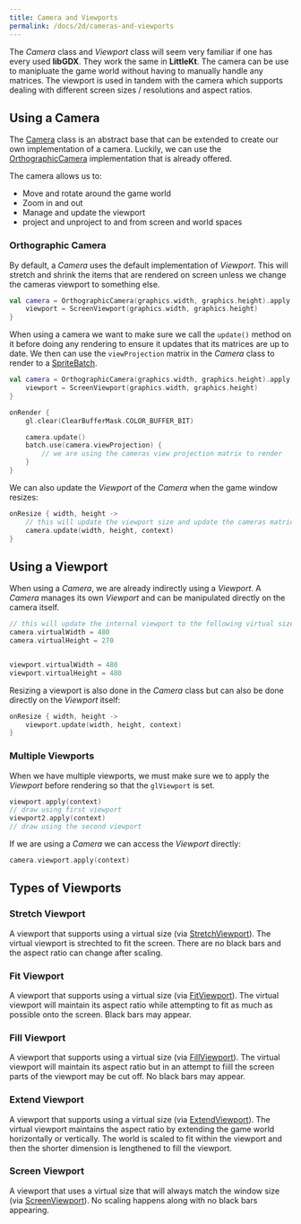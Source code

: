 ```yaml
---
title: Camera and Viewports
permalink: /docs/2d/cameras-and-viewports
---
```


The _Camera_ class and _Viewport_ class will seem very familiar if one has every used **libGDX**. They work the same in **LittleKt**. The camera can be use to manipluate the game world without having to manually handle any matrices. The viewport is used in tandem with the camera which supports dealing with different screen sizes / resolutions and aspect ratios.

## Using a Camera

The [Camera](https://github.com/littlektframework/littlekt/blob/master/core/src/commonMain/kotlin/com/lehaine/littlekt/graphics/Camera.kt) class is an abstract base that can be extended to create our own implementation of a camera. Luckily, we can use the [OrthographicCamera](https://github.com/littlektframework/littlekt/blob/master/core/src/commonMain/kotlin/com/lehaine/littlekt/graphics/Camera.kt#L339) implementation that is already offered.

The camera allows us to:

-   Move and rotate around the game world
-   Zoom in and out
-   Manage and update the viewport
-   project and unproject to and from screen and world spaces

### Orthographic Camera

By default, a _Camera_ uses the default implementation of _Viewport_. This will stretch and shrink the items that are rendered on screen unless we change the cameras viewport to something else.

```kotlin
val camera = OrthographicCamera(graphics.width, graphics.height).apply {
    viewport = ScreenViewport(graphics.width, graphics.height)
}
```

When using a camera we want to make sure we call the `update()` method on it before doing any rendering to ensure it updates that its matrices are up to date. We then can use the `viewProjection` matrix in the _Camera_ class to render to a [SpriteBatch](/docs/2d/spritebatch).

```kotlin
val camera = OrthographicCamera(graphics.width, graphics.height).apply {
    viewport = ScreenViewport(graphics.width, graphics.height)
}

onRender {
    gl.clear(ClearBufferMask.COLOR_BUFFER_BIT)

    camera.update()
    batch.use(camera.viewProjection) {
        // we are using the cameras view projection matrix to render
    }
}
```

We can also update the _Viewport_ of the _Camera_ when the game window resizes:

```kotlin
onResize { width, height ->
    // this will update the viewport size and update the cameras matrices
    camera.update(width, height, context)
}
```

## Using a Viewport

When using a _Camera_, we are already indirectly using a _Viewport_. A _Camera_ manages its own _Viewport_ and can be manipulated directly on the camera itself.

```kotlin
// this will update the internal viewport to the following virtual sizes
camera.virtualWidth = 480
camera.virtualHeight = 270


viewport.virtualWidth = 480
viewport.virtualHeight = 480
```

Resizing a viewport is also done in the _Camera_ class but can also be done directly on the _Viewport_ itself:

```kotlin
onResize { width, height ->
    viewport.update(width, height, context)
}
```

### Multiple Viewports

When we have multiple viewports, we must make sure we to apply the _Viewport_ before rendering so that the `glViewport` is set.

```kotlin
viewport.apply(context)
// draw using first viewport
viewport2.apply(context)
// draw using the second viewport
```

If we are using a _Camera_ we can access the _Viewport_ directly:

```kotlin
camera.viewport.apply(context)
```

## Types of Viewports

### Stretch Viewport

A viewport that supports using a virtual size (via [StretchViewport](https://github.com/littlektframework/littlekt/blob/master/core/src/commonMain/kotlin/com/lehaine/littlekt/util/viewport/ScalingViewports.kt#L34)). The virtual viewport is strechted to fit the screen. There are no black bars and the aspect ratio can change after scaling.

### Fit Viewport

A viewport that supports using a virtual size (via [FitViewport](https://github.com/littlektframework/littlekt/blob/master/core/src/commonMain/kotlin/com/lehaine/littlekt/util/viewport/ScalingViewports.kt#L29)). The virtual viewport will maintain its aspect ratio while attempting to fit as much as possible onto the screen. Black bars may appear.

### Fill Viewport

A viewport that supports using a virtual size (via [FillViewport](https://github.com/littlektframework/littlekt/blob/master/core/src/commonMain/kotlin/com/lehaine/littlekt/util/viewport/ScalingViewports.kt#L39)). The virtual viewport will maintain its aspect ratio but in an attempt to fiill the screen parts of the viewport may be cut off. No black bars may appear.

### Extend Viewport

A viewport that supports using a virtual size (via [ExtendViewport](https://github.com/littlektframework/littlekt/blob/master/core/src/commonMain/kotlin/com/lehaine/littlekt/util/viewport/ExtendViewport.kt)). The virtual viewport maintains the aspect ratio by extending the game world horizontally or vertically. The world is scaled to fit within the viewport and then the shorter dimension is lengthened to fill the viewport.

### Screen Viewport

A viewport that uses a virtual size that will always match the window size (via [ScreenViewport](https://github.com/littlektframework/littlekt/blob/master/core/src/commonMain/kotlin/com/lehaine/littlekt/util/viewport/ScreenViewport.kt)). No scaling happens along with no black bars appearing.
